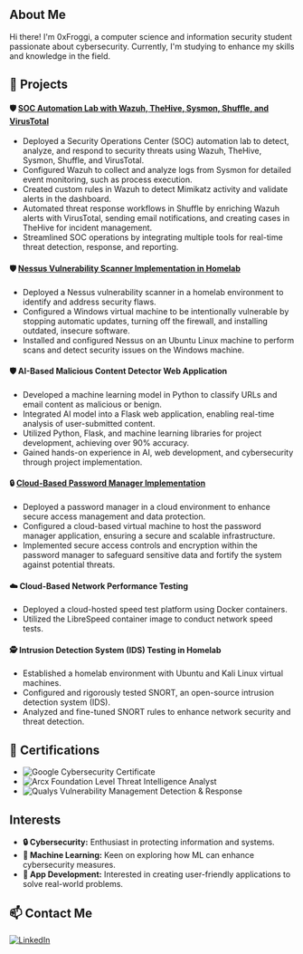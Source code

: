 
## About Me

Hi there! I'm 0xFroggi, a computer science and information security student passionate about cybersecurity. Currently, I'm studying to enhance my skills and knowledge in the field.

## 🔧 Projects

#### 🛡️ [SOC Automation Lab with Wazuh, TheHive, Sysmon, Shuffle, and VirusTotal](https://github.com/your-repo-link)
- Deployed a Security Operations Center (SOC) automation lab to detect, analyze, and respond to security threats using Wazuh, TheHive, Sysmon, Shuffle, and VirusTotal.
- Configured Wazuh to collect and analyze logs from Sysmon for detailed event monitoring, such as process execution.
- Created custom rules in Wazuh to detect Mimikatz activity and validate alerts in the dashboard.
- Automated threat response workflows in Shuffle by enriching Wazuh alerts with VirusTotal, sending email notifications, and creating cases in TheHive for incident management.
- Streamlined SOC operations by integrating multiple tools for real-time threat detection, response, and reporting.


#### 🛡️ [Nessus Vulnerability Scanner Implementation in Homelab](https://github.com/0xFroggi/NessusProject)
- Deployed a Nessus vulnerability scanner in a homelab environment to identify and address security flaws.
- Configured a Windows virtual machine to be intentionally vulnerable by stopping automatic updates, turning off the firewall, and installing outdated, insecure software.
- Installed and configured Nessus on an Ubuntu Linux machine to perform scans and detect security issues on the Windows machine.

#### 🛡️ AI-Based Malicious Content Detector Web Application
- Developed a machine learning model in Python to classify URLs and email content as malicious or benign.
- Integrated AI model into a Flask web application, enabling real-time analysis of user-submitted content.
- Utilized Python, Flask, and machine learning libraries for project development, achieving over 90% accuracy.
- Gained hands-on experience in AI, web development, and cybersecurity through project implementation.

#### 🔒 [Cloud-Based Password Manager Implementation](https://github.com/0xFroggi/PasswordManager)
- Deployed a password manager in a cloud environment to enhance secure access management and data protection.
- Configured a cloud-based virtual machine to host the password manager application, ensuring a secure and scalable infrastructure.
- Implemented secure access controls and encryption within the password manager to safeguard sensitive data and fortify the system against potential threats.



#### ☁️ Cloud-Based Network Performance Testing
- Deployed a cloud-hosted speed test platform using Docker containers.
- Utilized the LibreSpeed container image to conduct network speed tests.

#### 🕵️ Intrusion Detection System (IDS) Testing in Homelab
- Established a homelab environment with Ubuntu and Kali Linux virtual machines.
- Configured and rigorously tested SNORT, an open-source intrusion detection system (IDS).
- Analyzed and fine-tuned SNORT rules to enhance network security and threat detection.

## 📜 Certifications
- ![Google Cybersecurity Certificate](https://img.shields.io/badge/2023-Google_Cybersecurity_Certificate-4285F4?style=for-the-badge&logo=google)
- ![Arcx Foundation Level Threat Intelligence Analyst](https://img.shields.io/badge/2024-Arcx_Foundation_Level_Threat_Intelligence_Analyst-00BFFF?style=for-the-badge&logo=arcgis)
- ![Qualys Vulnerability Management Detection & Response](https://img.shields.io/badge/2023-Qualys_Vulnerability_Management_Detection_&_Response-007396?style=for-the-badge&logo=qualys)

## Interests
- **🔒 Cybersecurity:** Enthusiast in protecting information and systems.
- **🤖 Machine Learning:** Keen on exploring how ML can enhance cybersecurity measures.
- **📱 App Development:** Interested in creating user-friendly applications to solve real-world problems.

## 📫 Contact Me

[![LinkedIn](https://img.shields.io/badge/LinkedIn-0A66C2?style=for-the-badge&logo=linkedin&logoColor=white)](https://www.linkedin.com/in/your-linkedin-profile)

